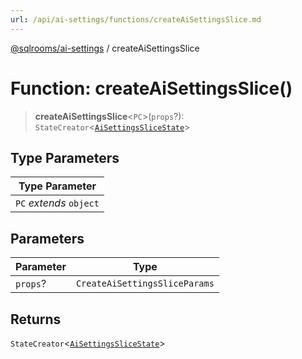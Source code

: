 ```yaml
---
url: /api/ai-settings/functions/createAiSettingsSlice.md
---
```

[@sqlrooms/ai-settings](../index.md) / createAiSettingsSlice

# Function: createAiSettingsSlice()

> **createAiSettingsSlice**<`PC`>(`props`?): `StateCreator`<[`AiSettingsSliceState`](../type-aliases/AiSettingsSliceState.md)>

## Type Parameters

| Type Parameter |
| ------ |
| `PC` *extends* `object` |

## Parameters

| Parameter | Type |
| ------ | ------ |
| `props`? | `CreateAiSettingsSliceParams` |

## Returns

`StateCreator`<[`AiSettingsSliceState`](../type-aliases/AiSettingsSliceState.md)>
